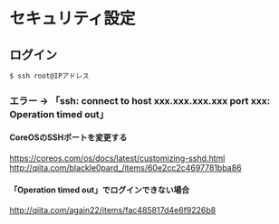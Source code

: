 # セキュリティ設定

## ログイン
```cmd
$ ssh root@IPアドレス
```

### エラー → 「ssh: connect to host xxx.xxx.xxx.xxx port xxx: Operation timed out」

#### CoreOSのSSHポートを変更する
https://coreos.com/os/docs/latest/customizing-sshd.html  
http://qiita.com/blackle0pard_/items/60e2cc2c4697781bba86  

#### 「Operation timed out」でログインできない場合    
http://qiita.com/again22/items/fac485817d4e6f9226b8
